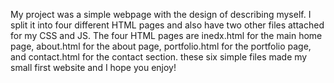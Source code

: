 My project was a simple webpage with the design of describing myself.
I split it into four different HTML pages and also have two other files attached for my CSS and JS.
The four HTML pages are inedx.html for the main home page, about.html for the about page,
portfolio.html for the portfolio page, and contact.html for the contact section.
these six simple files made my small first website and I hope you enjoy! 
